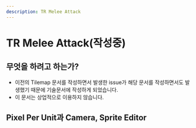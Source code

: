 ```yaml
---
description: TR Melee Attack
---
```


# TR Melee Attack\(작성중\)

## 무엇을 하려고 하는가?

* 이전의 Tilemap 문서를 작성하면서 발생한 issue가 해당 문서를 작성하면서도 발생했기 때문에 기술문서에 작성하게 되었습니다.
* 이 문서는 상업적으로 이용하지 않습니다.

## Pixel Per Unit과 Camera, Sprite Editor





